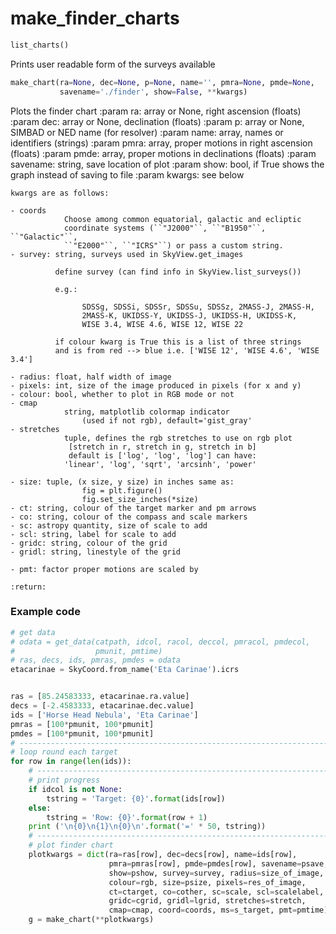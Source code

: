 # make_finder_charts

```python
list_charts()
```
Prints user readable form of the surveys available


```python
make_chart(ra=None, dec=None, p=None, name='', pmra=None, pmde=None, 
           savename='./finder', show=False, **kwargs)
```

Plots the finder chart
    :param ra: array or None, right ascension (floats)
    :param dec: array or None, declination (floats)
    :param p: array or None, SIMBAD or NED name (for resolver)
    :param name: array, names or identifiers (strings)
    :param pmra: array, proper motions in right ascension (floats)
    :param pmde: array, proper motions in declinations (floats)
    :param savename: string, save location of plot
    :param show: bool, if True shows the graph instead of saving to file
    :param kwargs: see below

    kwargs are as follows:

    - coords
                Choose among common equatorial, galactic and ecliptic
                coordinate systems (``"J2000"``, ``"B1950"``, ``"Galactic"``,
                ``"E2000"``, ``"ICRS"``) or pass a custom string.
    - survey: string, surveys used in SkyView.get_images

              define survey (can find info in SkyView.list_surveys())

              e.g.:

                    SDSSg, SDSSi, SDSSr, SDSSu, SDSSz, 2MASS-J, 2MASS-H,
                    2MASS-K, UKIDSS-Y, UKIDSS-J, UKIDSS-H, UKIDSS-K,
                    WISE 3.4, WISE 4.6, WISE 12, WISE 22

              if colour kwarg is True this is a list of three strings
              and is from red --> blue i.e. ['WISE 12', 'WISE 4.6', 'WISE 3.4']

    - radius: float, half width of image
    - pixels: int, size of the image produced in pixels (for x and y)
    - colour: bool, whether to plot in RGB mode or not
    - cmap
                string, matplotlib colormap indicator
                    (used if not rgb), default='gist_gray'
    - stretches
                tuple, defines the rgb stretches to use on rgb plot
                 [stretch in r, stretch in g, stretch in b]
                 default is ['log', 'log', 'log'] can have:
                'linear', 'log', 'sqrt', 'arcsinh', 'power'

    - size: tuple, (x size, y size) in inches same as:
                    fig = plt.figure()
                    fig.set_size_inches(*size)
    - ct: string, colour of the target marker and pm arrows
    - co: string, colour of the compass and scale markers
    - sc: astropy quantity, size of scale to add
    - scl: string, label for scale to add
    - gridc: string, colour of the grid
    - gridl: string, linestyle of the grid

    - pmt: factor proper motions are scaled by

    :return:

### Example code

```python
# get data
# odata = get_data(catpath, idcol, racol, deccol, pmracol, pmdecol,
#                  pmunit, pmtime)
# ras, decs, ids, pmras, pmdes = odata
etacarinae = SkyCoord.from_name('Eta Carinae').icrs


ras = [85.24583333, etacarinae.ra.value]
decs = [-2.4583333, etacarinae.dec.value]
ids = ['Horse Head Nebula', 'Eta Carinae']
pmras = [100*pmunit, 100*pmunit]
pmdes = [100*pmunit, 100*pmunit]
# -------------------------------------------------------------------------
# loop round each target
for row in range(len(ids)):
    # ---------------------------------------------------------------------
    # print progress
    if idcol is not None:
        tstring = 'Target: {0}'.format(ids[row])
    else:
        tstring = 'Row: {0}'.format(row + 1)
    print ('\n{0}\n{1}\n{0}\n'.format('=' * 50, tstring))
    # ---------------------------------------------------------------------
    # plot finder chart
    plotkwargs = dict(ra=ras[row], dec=decs[row], name=ids[row],
                      pmra=pmras[row], pmde=pmdes[row], savename=psave,
                      show=pshow, survey=survey, radius=size_of_image,
                      colour=rgb, size=psize, pixels=res_of_image,
                      ct=ctarget, co=cother, sc=scale, scl=scalelabel,
                      gridc=cgrid, gridl=lgrid, stretches=stretch,
                      cmap=cmap, coord=coords, ms=s_target, pmt=pmtime)
    g = make_chart(**plotkwargs)
```
